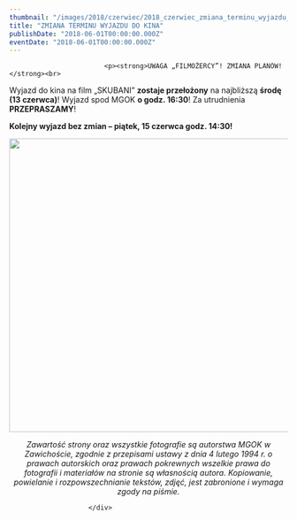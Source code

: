 ```yaml
---
thumbnail: "/images/2018/czerwiec/2018_czerwiec_zmiana_terminu_wyjazdu_do_kina_2018_06_zmiana_terminu_wyjazdu_do_kina_DSC_0008.jpg"
title: "ZMIANA TERMINU WYJAZDU DO KINA"
publishDate: "2018-06-01T00:00:00.000Z"
eventDate: "2018-06-01T00:00:00.000Z"
---
```


<div class="entry-content">
							
							<p><strong>UWAGA „FILMOŻERCY”! ZMIANA PLANÓW!</strong><br>
Wyjazd do kina na film „SKUBANI” <strong>zostaje przełożony</strong> na najbliższą <strong>środę (13 czerwca)</strong>! Wyjazd spod MGOK <strong>o godz. 16:30</strong>! Za utrudnienia <strong>PRZEPRASZAMY</strong>!</p>
<p><strong>Kolejny wyjazd bez zmian – piątek, 15 czerwca godz. 14:30!</strong></p>
<p><img fetchpriority="high" decoding="async" class="aligncenter size-full wp-image-5170" src="/images/2018/czerwiec/2018_czerwiec_zmiana_terminu_wyjazdu_do_kina_2018_06_zmiana_terminu_wyjazdu_do_kina_DSC_0008.jpg" alt="" width="800" height="531" srcset="/images/2018/czerwiec/2018_czerwiec_zmiana_terminu_wyjazdu_do_kina_2018_06_zmiana_terminu_wyjazdu_do_kina_DSC_0008.jpg 800w, /images/2018/czerwiec/DSC_0008-300x199.jpg 300w, /images/2018/czerwiec/DSC_0008-768x510.jpg 768w" sizes="(max-width: 800px) 100vw, 800px"></p>
<p style="text-align: center;"><em>Zawartość strony oraz wszystkie fotografie są autorstwa MGOK w Zawichoście, zgodnie z przepisami ustawy z dnia 4 lutego 1994 r. o prawach autorskich oraz prawach pokrewnych wszelkie prawa do fotografii i materiałów na stronie są własnością autora. Kopiowanie, powielanie i rozpowszechnianie tekstów, zdjęć, jest zabronione i wymaga zgody na piśmie.</em></p>
						
						</div>
